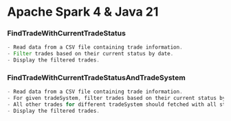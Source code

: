 # Apache Spark 4 & Java 21 

### FindTradeWithCurrentTradeStatus
```java
- Read data from a CSV file containing trade information.
- Filter trades based on their current status by date.
- Display the filtered trades.
```

### FindTradeWithCurrentTradeStatusAndTradeSystem
```java
- Read data from a CSV file containing trade information.
- For given tradeSystem, filter trades based on their current status by date.
- All other trades for different tradeSystem should fetched with all status
- Display the filtered trades.
```